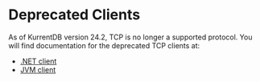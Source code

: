 # Deprecated Clients

As of KurrentDB version 24.2, TCP is no longer a supported protocol. 
You will find documentation for the deprecated TCP clients at:


- [.NET client](./dotnet/21.2/quick-tour.md)
- [JVM client](https://github.com/EventStore/EventStore.JVM)
